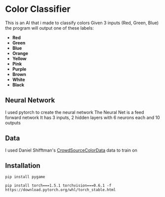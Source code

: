 # Color Classifier
This is an AI that i made to classify colors
Given 3 inputs (Red, Green, Blue) the program will
output one of these labels:
- **Red** 
- **Green**
- **Blue**
- **Orange**
- **Yellow**
- **Pink**
- **Purple**
- **Brown**
- **White**
- **Black**

## Neural Network
I used pytorch to create the neural network
The Neural Net is a feed forward network
It has 3 inputs, 2 hidden layers with 6 neurons each
and 10 outputs

## Data
I used Daniel Shifftman's [CrowdSourceColorData](https://github.com/CodingTrain/CrowdSourceColorData)
data to train on 

## Installation
`pip install pygame`

`pip install torch===1.5.1 torchvision===0.6.1 -f https://download.pytorch.org/whl/torch_stable.html`